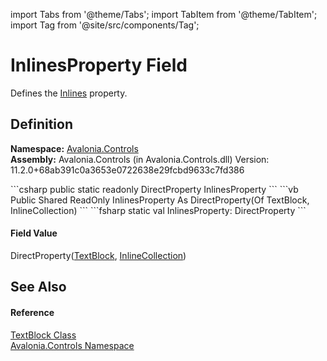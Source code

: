 import Tabs from '@theme/Tabs'; 
import TabItem from '@theme/TabItem'; 
import Tag from '@site/src/components/Tag'; 

# InlinesProperty Field


Defines the <a href="P_Avalonia_Controls_TextBlock_Inlines">Inlines</a> property.



## Definition
**Namespace:** <a href="N_Avalonia_Controls">Avalonia.Controls</a>  
**Assembly:** Avalonia.Controls (in Avalonia.Controls.dll) Version: 11.2.0+68ab391c0a3653e0722638e29fcbd9633c7fd386

<Tabs groupId="api-code-preview">
<TabItem value="csharp" label="C#">
```csharp
public static readonly DirectProperty<TextBlock, InlineCollection?> InlinesProperty
```
</TabItem>
<TabItem value="vb" label="VB">
```vb
Public Shared ReadOnly InlinesProperty As DirectProperty(Of TextBlock, InlineCollection)
```
</TabItem>
<TabItem value="fsharp" label="F#">
```fsharp
static val InlinesProperty: DirectProperty<TextBlock, InlineCollection>
```
</TabItem>
</Tabs>



#### Field Value
DirectProperty(<a href="T_Avalonia_Controls_TextBlock">TextBlock</a>, <a href="T_Avalonia_Controls_Documents_InlineCollection">InlineCollection</a>)

## See Also


#### Reference
<a href="T_Avalonia_Controls_TextBlock">TextBlock Class</a>  
<a href="N_Avalonia_Controls">Avalonia.Controls Namespace</a>  
